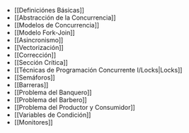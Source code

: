- [[Definiciónes Básicas]]
- [[Abstracción de la Concurrencia]]
- [[Modelos de Concurrencia]]
- [[Modelo Fork-Join]]
- [[Asincronismo]]
- [[Vectorización]]
- [[Corrección]]
- [[Sección Crítica]]
- [[Técnicas de Programación Concurrente I/Locks|Locks]]
- [[Semáforos]]
- [[Barreras]]
- [[Problema del Banquero]]
- [[Problema del Barbero]]
- [[Problema del Productor y Consumidor]]
- [[Variables de Condición]]
- [[Monitores]]
